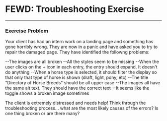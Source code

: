 # FEWD: Troubleshooting Exercise


---


### Exercise Problem 

Your client has had an intern work on a landing page and something has gone horribly wrong.  They are now in a panic 
and have asked you to try to repair the damaged page.  They have identified the followng problems:

--The images are all broken
--All the styles seem to be missing
--When the user clicks on the + icon in each entry, the entry should expand.  It doesn't do anything
--When a horse type is selected, it should filter the display so that only that type of horse is shown (draft, light, pony, etc)
--The title "Directory of Horse Breeds" should be all upper case
--The images all have the same alt text. They should have the correct text
--It seems like the toggle shows a broken image sometimes

The client is extremely distressed and needs help! Think through the troubleshooting process... what are the most likely causes of the errors?  Is one thing broken or are there many?
